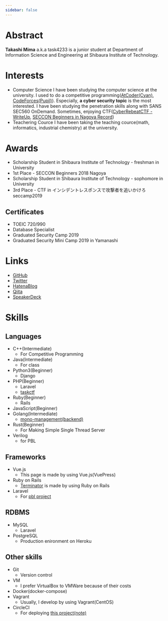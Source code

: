 ```yaml
---
sidebar: false
---
```


# Abstract
**Takashi Mima** a.k.a task4233 is a junior student at Department of Information Science and Engineering at Shibaura Institute of Technology.

# Interests
 - Computer Science
   I have been studying the computer science at the university. I used to do a competitive programming([AtCoder(Cyan)](https://atcoder.jp/users/task4233), [CodeForces(Pupil)](https://codeforces.com/profile/task4233)). Especially, **a cyber security topic** is the most interested. I have been studying the penetration skills along with SANS SEC560 OnDemand. Sometimes, enjoying CTF([CyberRebeatCTF - WriteUp](https://hackmd.io/s/B1vjy5EsV), [SECCON Beginners in Nagoya Record](https://hackmd.io/s/B1vjy5EsV)) 
 - Teachering Cource
   I have been taking the teaching cource(math, informatics, industrial chemistry) at the university.


# Awards
 - Scholarship Student in Shibaura Institute of Technology - freshman in University
 - 1st Place - SECCON Beginners 2018 Nagoya
 - Scholarship Student in Shibaura Institute of Technology - sophomore in University
 - 3rd Place - CTF in インシデントレスポンスで攻撃者を追いかけろ seccamp2019

## Certificates
 - TOEIC 720/990
 - Database Specialist
 - Graduated Security Camp 2019
 - Graduated Security Mini Camp 2019 in Yamanashi

# Links
 - [GitHub](https://github.com/task4233)
 - [Twitter](https://twitter.com/task4233)
 - [HatenaBlog](https://task4233.hatenablog.com/)
 - [Qiita](https://qiita.com/task4233)
 - [SpeakerDeck](https://speakerdeck.com/task4233)


# Skills
## Languages
 - C++(Intermediate)
   - For Competitive Programming
 - Java(Intermediate)
   - For class
 - Python3(Beginner)
   - Django
 - PHP(Beginner)
   - Laravel
   - [taskctf](https://github.com/task4233/taskctf19)
 - Ruby(Beginner)
   - Rails
 - JavaScript(Beginner)
 - Golang(Intermediate)
   - [mono-management(backend)](https://github.com/task4233/mono-management)
 - Rust(Beginner)
   - For Making Simple Single Thread Server
 - Verilog
   - for PBL

## Frameworks
 - Vue.js
   - This page is made by using Vue.js(VuePress)
 - Ruby on Rails
   - [Terminator](https://task4233-terminator.herokuapp.com/) is made by using Ruby on Rails
 - Laravel
   - For [pbl project](https://github.com/task4233/pbl-19)
   
## RDBMS
 - MySQL
   - Laravel
 - PostgreSQL
   - Production enironment on Heroku

## Other skills
 - Git
   - Version control
 - VM
   - I prefer VirtualBox to VMWare because of their costs
 - Docker(docker-compose)
 - Vagrant
   - Usually, I develop by using Vagrant(CentOS)
 - CircleCI
   - For deploying [this project(note)](https://github.com/task4233/note)